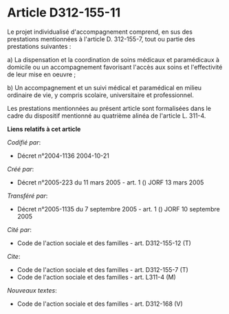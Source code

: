 # Article D312-155-11

Le projet individualisé d'accompagnement comprend, en sus des prestations mentionnées à l'article D. 312-155-7, tout ou
partie des prestations suivantes :

a) La dispensation et la coordination de soins médicaux et paramédicaux à domicile ou un accompagnement favorisant l'accès
aux soins et l'effectivité de leur mise en oeuvre ;

b) Un accompagnement et un suivi médical et paramédical en milieu ordinaire de vie, y compris scolaire, universitaire et
professionnel.

Les prestations mentionnées au présent article sont formalisées dans le cadre du dispositif mentionné au quatrième alinéa de
l'article L. 311-4.

**Liens relatifs à cet article**

_Codifié par_:

  - Décret n°2004-1136 2004-10-21

_Créé par_:

  - Décret n°2005-223 du 11 mars 2005 - art. 1 () JORF 13 mars 2005

_Transféré par_:

  - Décret n°2005-1135 du 7 septembre 2005 - art. 1 () JORF 10 septembre 2005

_Cité par_:

  - Code de l'action sociale et des familles - art. D312-155-12 (T)

_Cite_:

  - Code de l'action sociale et des familles - art. D312-155-7 (T)
  - Code de l'action sociale et des familles - art. L311-4 (M)

_Nouveaux textes_:

  - Code de l'action sociale et des familles - art. D312-168 (V)
